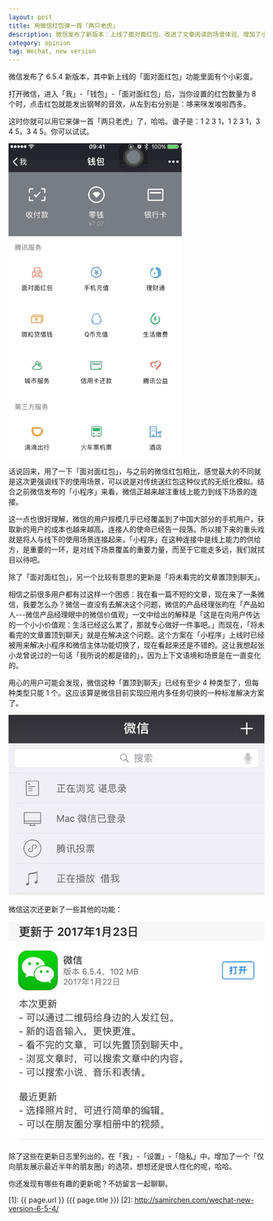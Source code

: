 ```yaml
---
layout: post
title: 用微信红包弹一首「两只老虎」
description: 微信发布了新版本：上线了面对面红包、改进了文章阅读的场景体验、增加了小说和音乐搜索能力。
category: opinion
tag: Wechat, new version
---
```


微信发布了 6.5.4 新版本，其中新上线的「面对面红包」功能里面有个小彩蛋。

打开微信，进入「我」-「钱包」-「面对面红包」后，当你设置的红包数量为 8 个时，点击红包就能发出钢琴的音效，从左到右分别是：哆来咪发唆啦西多。

这时你就可以用它来弹一首「两只老虎」了，哈哈。谱子是：1 2 3 1，1 2 3 1，3 4 5，3 4 5。你可以试试。


![image](../../images/wechat-new-version-6-5-4/face-to-face-red-packets.gif)


话说回来，用了一下「面对面红包」，与之前的微信红包相比，感觉最大的不同就是这次更强调线下的使用场景，可以说是对传统送红包这种仪式的无纸化模拟。结合之前微信发布的「小程序」来看，微信正越来越注重线上能力到线下场景的连接。

这一点也很好理解，微信的用户规模几乎已经覆盖到了中国大部分的手机用户，获取新的用户的成本也越来越高，连接人的使命已经告一段落。所以接下来的重头戏就是将人与线下的使用场景连接起来，「小程序」在这种连接中是线上能力的供给方，是重要的一环，是对线下场景覆盖的重要力量，而至于它能走多远，我们就拭目以待吧。

除了「面对面红包」，另一个比较有意思的更新是「将未看完的文章置顶到聊天」。

相信之前很多用户都有过这样一个困惑：我在看一篇不短的文章，现在来了一条微信，我要怎么办？微信一直没有去解决这个问题，微信的产品经理张昀在「产品如人---微信产品经理眼中的微信价值观」一文中给出的解释是「这是在向用户传达的一个小小价值观：生活已经这么累了，那就专心做好一件事吧。」而现在，「将未看完的文章置顶到聊天」就是在解决这个问题。这个方案在「小程序」上线时已经被用来解决小程序和微信主体功能切换了，现在看起来还是不错的。这让我想起张小龙曾说过的一句话「我所说的都是错的」，因为上下文语境和场景是在一直变化的。

用心的用户可能会发现，微信这种「置顶到聊天」已经有至少 4 种类型了，但每种类型只能 1 个。这应该算是微信目前实现应用内多任务切换的一种标准解决方案了。

![image](../../images/wechat-new-version-6-5-4/top.png)


微信这次还更新了一些其他的功能：


![image](../../images/wechat-new-version-6-5-4/wechat-update-6-5-4.png)


除了这些在更新日志里列出的，在「我」-「设置」-「隐私」中，增加了一个「仅向朋友展示最近半年的朋友圈」的选项，想想还是很人性化的呢，哈哈。

你还发现有哪些有趣的更新呢？不妨留言一起聊聊。



[SamirChen]: http://www.samirchen.com "SamirChen"
[1]: {{ page.url }} ({{ page.title }})
[2]: http://samirchen.com/wechat-new-version-6-5-4/
